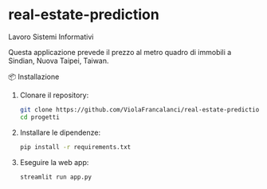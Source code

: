 # real-estate-prediction
Lavoro Sistemi Informativi

Questa applicazione prevede il prezzo al metro quadro di immobili a Sindian, Nuova Taipei, Taiwan.

📦 Installazione
1. Clonare il repository:
   ```bash
   git clone https://github.com/ViolaFrancalanci/real-estate-prediction.git
   cd progetti
2. Installare le dipendenze:
   ```bash
   pip install -r requirements.txt
3. Eseguire la web app:
   ```bash
   streamlit run app.py
